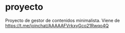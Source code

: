 # proyecto
Proyecto de gestor de contenidos minimalista.
Viene de https://t.me/joinchat/AAAAAFVrkxyGco21Rwqo4Q
